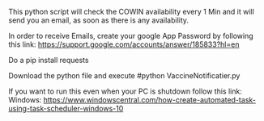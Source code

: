 
This python script will check the COWIN availability every 1 Min and it will send you an email, as soon as there is any availability. 

In order to receive Emails, create your google App Password by following this link: https://support.google.com/accounts/answer/185833?hl=en

Do a pip install requests

Download the python file and execute #python VaccineNotificatier.py

If you want to run this even when your PC is shutdown follow this link: 
Windows: https://www.windowscentral.com/how-create-automated-task-using-task-scheduler-windows-10
